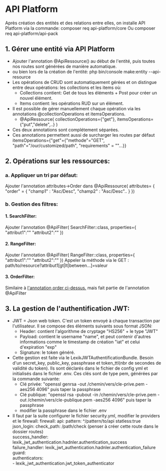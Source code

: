 # API Platform
Après création des entités et des relations entre elles, on installe API Platform via la commande:
composer req api-platform/core  Ou composer req api-platform/api-pack

## 1. Gérer une entité via API Platform 

- Ajouter l'annotation @ApiRessource() au début de l'entité, puis toutes nos routes sont générées de manière automatique.
- ou bien lors de la création de l'entité: php bin/console make:entity --api-resource
- Les opérations de CRUD sont automatiquement gérées et on distingue entre deux opérations: les collections et les items où:
  * Collections contient: Get de tous les éléments + Post pour créer un nouvel élément.
  * Items contient: les opérations RUD sur un élément.
- Il est possible de gérer manuellement chaque opération via les annotations @collectionOperations et itemsOperations.
  * @ApiRessource(
  collectionOperations={"get"},
  itemsOperations={"put","delete",..} )
- Ces deux annotations sont complétement séparées.
- Ces annotations permettent aussi de surcharger les routes par défaut itemsOperations={"get"={"methode"="GET", "path"="/our/customized/path", "requirements" = ""...}}

## 2. Opérations sur les ressources:
### a. Appliquer un tri par défaut:
Ajouter l'annotation attributes->Order dans @ApiRessource(
attributes= {
	"order" = {
	"champ1" : "Asc/Desc", "champ2" : "Asc/Desc"..
	}
})

### b. Gestion des filtres:
#### 1. SearchFilter:
Ajouter l'annotation @ApiFilter(
	SearchFilter::class,
	properties={
	"attribut1":""
	"attribut2":""
	})
#### 2. RangeFilter:
Ajouter l'annotation @ApiFilter(
	RangeFilter::class,
	properties={
	"attribut1":""
	"attribut2":""
	})
Appeler la méthode via le GET : path/to/resource?attribut1[gt|lt|between...]=valeur
#### 3. OrderFilter:
Similaire à [l'annotation order ci-dessus.](#a-appliquer-un-tri-par-défaut) mais fait partie de l'annotation @ApiFilter

## 3. La gestion de l'authentification JWT:
- JWT = Json web token. C'est un token envoyé à chaque transaction par l'utilisateur. Il se compose des éléments suivants sous format JSON:
  * Header: contient l'algorithme de cryptage "HS256" + le type "JWT"
  * Payload: contient le username "name", et peut contenir d'autres informations comme le timestamp de création "iat" et celui d'expiration "exp" 
  * Signature: le token généré.
- Cette gestion est faite via le LexikJWTAuthentificationBundle. Besoin d'un secret_key, public_key, passphrase et token_ttl(nbr de secondes de validité du token). Ils sont déclarés dans le fichier de config yml et initialisés dans le fichier .env. Ces clés sont de type pem, générées par la commande suivante:
  * Clé privée: "openssl genrsa -out /chemin/vers/cle-prive.pem -aes256 4096" puis taper la passphrase
  * Clé publique: "openssl rsa -pubout -in /chemin/vers/cle-prive.pem -out /chemin/vers/cle-publique.pem -aes256 4096" puis taper la passphrase
  * modifier la passphrase dans le fichier .env
- Il faut par la suite configurer le fichier security.yml, modifier le providers et le firewall:
   firewall:
      api:
         pattern: ^/pattern/to/api
         statless:true
         json_login:
            check_path: /path/check (penser à créer cette route dans le dossier routes) \
            success_handler: lexik_jwt_authentication.hadnler.authentication_success\
            failure_handler: lexik_jwt_authentication.hadnler.authentication_failure\
         guard:\
            authenticators:\
            - lexik_jwt_authentication.jwt_token_authenticator